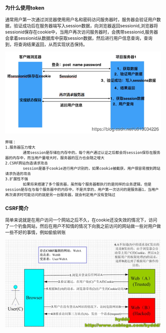 ### 为什么使用token

通常用户第一次通过浏览器使用用户名和密码访问服务器时，服务器会验证用户数据，验证成功后在服务器端写入session数据，向浏览器返回sessionid,浏览器将sessionid保存在cookie中，当用户再次访问服务器时，会携带sessionid,服务器会拿着sessionid从数据库中获取session数据，然后进行用户信息查询，查询到，将查询结果返回，从而实现状态保持。

![](../images/token01.png)

```properties
弊端：
1.服务器压力增大
		通常session是存储在内存中的，每个用户通过认证之后都会将session保存在服务器的内存中，而当用户量增大时，服务器的压力也会随之增大
2.CSRF跨站伪造请求攻击
		session是基于cookie进行用户识别的，如果cookie被截获，用户很容易搜到跨站请求伪造的攻击
3.扩展性不强
		如果将来搭建了多个服务器，虽然每个服务器都执行的是同样的业务逻辑，但是session是存在与每个服务器中的内存中，不是共享的，用户第一次访问的是服务器1，当用户再次请求时可能访问的就是另一台服务器，就会判定用户没有登陆过
```

### CSRF简介

简单来说就是在用户访问一个网站之后不久，在cookie还没失效的情况下，访问了一个钓鱼网站，然后在用户不知情的情况下向我之前访问的网站做一些对用户做一些不好的事情，例如偷偷转账

![](../images/CSRF01.jpg)

